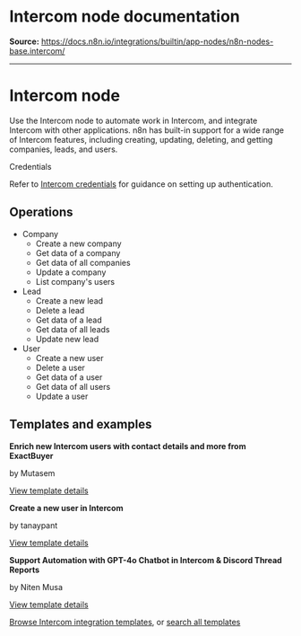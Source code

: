 # Intercom node documentation

**Source:** https://docs.n8n.io/integrations/builtin/app-nodes/n8n-nodes-base.intercom/

---

# Intercom node

Use the Intercom node to automate work in Intercom, and integrate Intercom with other applications. n8n has built-in support for a wide range of Intercom features, including creating, updating, deleting, and getting companies, leads, and users.

Credentials

Refer to [Intercom credentials](../../credentials/intercom/) for guidance on setting up authentication.

## Operations

- Company
  - Create a new company
  - Get data of a company
  - Get data of all companies
  - Update a company
  - List company's users
- Lead
  - Create a new lead
  - Delete a lead
  - Get data of a lead
  - Get data of all leads
  - Update new lead
- User
  - Create a new user
  - Delete a user
  - Get data of a user
  - Get data of all users
  - Update a user

## Templates and examples

**Enrich new Intercom users with contact details and more from ExactBuyer**

by Mutasem

[View template details](https://n8n.io/workflows/2108-enrich-new-intercom-users-with-contact-details-and-more-from-exactbuyer/)

**Create a new user in Intercom**

by tanaypant

[View template details](https://n8n.io/workflows/464-create-a-new-user-in-intercom/)

**Support Automation with GPT-4o Chatbot in Intercom & Discord Thread Reports**

by Niten Musa

[View template details](https://n8n.io/workflows/3558-support-automation-with-gpt-4o-chatbot-in-intercom-and-discord-thread-reports/)

[Browse Intercom integration templates](https://n8n.io/integrations/intercom/), or [search all templates](https://n8n.io/workflows/)
